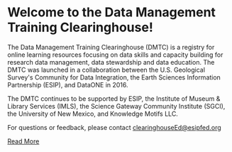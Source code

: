 # Welcome to the Data Management Training Clearinghouse! 

The Data Management Training Clearinghouse (DMTC) is a registry for online learning resources focusing on data skills and capacity building for research data management, data stewardship and data education.  The DMTC was launched in a collaboration between the U.S. Geological Survey's Community for Data Integration, the Earth Sciences Information Partnership (ESIP), and DataONE in 2016.  

The DMTC continues to be supported by ESIP, the Institute of Museum & Library Services (IMLS), the Science Gateway Community Institute (SGCI), the University of New Mexico, and Knowledge Motifs LLC.  

For questions or feedback, please contact [clearinghouseEd@esipfed.org](mailto:clearinghouseEd@esipfed.org/)

[Read More](about.html)
